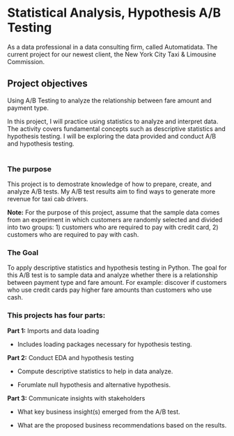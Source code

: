 # Statistical Analysis, Hypothesis A/B Testing
As a data professional in a data consulting firm, called Automatidata. The current project for our newest client, the New York City Taxi & Limousine Commission.

## Project objectives
Using A/B Testing to analyze the relationship between fare amount and payment type.

In this project, I will practice using statistics to analyze and interpret data. The activity covers fundamental concepts such as descriptive statistics and hypothesis testing. I will be exploring the data provided and conduct A/B and hypothesis testing.  
<br/>  

### The purpose ## 
This project is to demostrate knowledge of how to prepare, create, and analyze A/B tests. My A/B test results aim to find ways to generate more revenue for taxi cab drivers.

**Note:** For the purpose of this project, assume that the sample data comes from an experiment in which customers are randomly selected and divided into two groups: 1) customers who are required to pay with credit card, 2) customers who are required to pay with cash.

### The Goal ###
To apply descriptive statistics and hypothesis testing in Python. The goal for this A/B test is to sample data and analyze whether there is a relationship between payment type and fare amount. For example: discover if customers who use credit cards pay higher fare amounts than customers who use cash.
  
### This projects has four parts: ###

**Part 1:** Imports and data loading
* Includes loading packages necessary for hypothesis testing.

**Part 2:** Conduct EDA and hypothesis testing
* Compute descriptive statistics to help in data analyze.

* Forumlate null hypothesis and alternative hypothesis.

**Part 3:** Communicate insights with stakeholders

* What key business insight(s) emerged from the A/B test.

* What are the proposed business recommendations based on the results.
